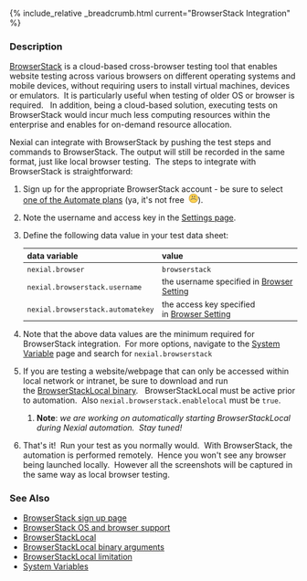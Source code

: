 {% include_relative _breadcrumb.html current="BrowserStack Integration" %}


### Description
[BrowserStack](https://www.browserstack.com/) is a cloud-based cross-browser testing tool that enables website 
testing across various browsers on different operating systems and mobile devices, without requiring users to install 
virtual machines, devices or emulators.  It is particularly useful when testing of older OS or browser is required.  
In addition, being a cloud-based solution, executing tests on BrowserStack would incur much less computing resources 
within the enterprise and enables for on-demand resource allocation.

Nexial can integrate with BrowserStack by pushing the test steps and commands to BrowserStack. The output will still 
be recorded in the same format, just like local browser testing.  The steps to integrate with BrowserStack is 
straightforward:

1. Sign up for the appropriate BrowserStack account - be sure to select 
   [one of the Automate plans](https://www.browserstack.com/accounts/subscriptions) (ya, it's not free 
   ![(sad)](../image/sad.png)).
2. Note the username and access key in the [Settings page](https://www.browserstack.com/accounts/settings).
3. Define the following data value in your test data sheet:

   | data variable                     | value          |
   |-----------------------------------|----------------|
   | `nexial.browser`                  | `browserstack` |
   | `nexial.browserstack.username`    | the username specified in [Browser Setting](https://www.browserstack.com/accounts/settings) |
   | `nexial.browserstack.automatekey` | the access key specified in [Browser Setting](https://www.browserstack.com/accounts/settings) |
    
4. Note that the above data values are the minimum required for BrowserStack integration.  For more options, navigate 
   to the [System Variable](../systemvars/) page and search for `nexial.browserstack`
5. If you are testing a website/webpage that can only be accessed within local network or intranet, be sure to 
   download and run the [BrowserStackLocal binary](https://www.browserstack.com/local-testing#command-line).  
   BrowserStackLocal must be active prior to automation.  Also `nexial.browserstack.enablelocal` must be `true`.
   1. **Note**: *we are working on automatically starting BrowserStackLocal during Nexial automation.  Stay tuned!*
6. That's it!  Run your test as you normally would.  With BrowserStack, the automation is performed remotely.  Hence 
   you won't see any browser being launched locally.  However all the screenshots will be captured in the same way as 
   local browser testing.


### See Also
- [BrowserStack sign up page](https://www.browserstack.com/accounts/subscriptions)
- [BrowserStack OS and browser support](https://www.browserstack.com/list-of-browsers-and-platforms?product=automate)
- [BrowserStackLocal](https://www.browserstack.com/local-testing#command-line)
- [BrowserStackLocal binary arguments](https://www.browserstack.com/local-testing#modifiers)
- [BrowserStackLocal limitation](https://www.browserstack.com/local-testing#supported)
- [System Variables](../systemvars)
